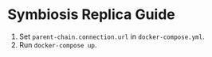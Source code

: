 # Symbiosis Replica Guide

1. Set `parent-chain.connection.url` in `docker-compose.yml`.
2. Run `docker-compose up`.
